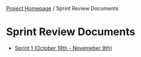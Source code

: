 [Project Homepage](../README.md) / Sprint Review Documents

# Sprint Review Documents

- [Sprint 1 (October 19th - Novemeber 9th)](sprint1.md)
